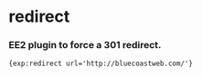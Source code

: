 redirect
========

### EE2 plugin to force a 301 redirect.

    {exp:redirect url='http://bluecoastweb.com/'}
